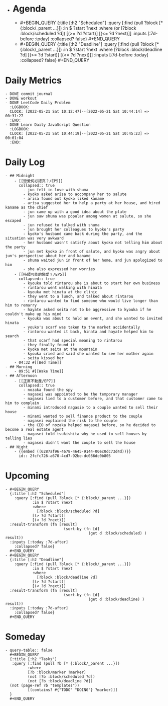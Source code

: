 - # Agenda
	- #+BEGIN_QUERY
	  {:title [:h2 "Scheduled"]
	    :query [:find (pull ?block [* {:block/_parent ...}])
	            :in $ ?start ?next
	            :where
	            (or
	              [?block :block/scheduled ?d])
	            [(>= ?d ?start)]
	            [(<= ?d ?next)]]
	  :inputs [:7d-before :today]
	    :collapsed? false}
	  #+END_QUERY
	- #+BEGIN_QUERY
	  {:title [:h2 "Deadline"]
	    :query [:find (pull ?block [* {:block/_parent ...}])
	            :in $ ?start ?next
	            :where
	              [?block :block/deadline ?d]
	            [(>= ?d ?start)]
	            [(<= ?d ?next)]]
	    :inputs [:7d-before :today]
	    :collapsed? false}
	  #+END_QUERY
# Daily Metrics
	- DONE commit journal
	- DONE workout
	- DONE LeetCode Daily Problem
	  :LOGBOOK:
	  CLOCK: [2022-05-21 Sat 10:12:47]--[2022-05-21 Sat 10:44:14] =>  00:31:27
	  :END:
	- DONE Learn Daily JavaScript Question
	  :LOGBOOK:
	  CLOCK: [2022-05-21 Sat 10:44:19]--[2022-05-21 Sat 10:45:23] =>  00:01:04
	  :END:
# Daily Log
	- ## Midnight
		- [[戀愛何必認真？/EP5]]
		  collapsed:: true
			- jun felt in love with shuma
			- kyoko asked arisa to accompany her to salute
			- arisa found out kyoko liked kaname
			- arisa suggested her to help a party at her house, and hired kaname as the chief
			- jun came up with a good idea about the plate
			- jun saw shuma was popular among women at salute, so she escaped
			- jun refused to talked with shuma
			- jun brought her colleagues to kyoko's party
			- kyoko's husband came back during the party, and the situation was very awkward
			- her husband wasn't satisfy about kyoko not telling him about the party
			- jun met kyoko in front of salute, and kyoko was angry about jun's perspective about her and kaname
			- shuma waited jun in front of her home, and jun apologized to him
			- she also expressed her worries
		- [[持續可能的戀愛？/EP5]]
		  collapsed:: true
			- kyouka told rintarou she is about to start her own business
			- rintarou went walking with hinata
			- kyouka met hinata at the clinic
			- they went to a lunch, and talked about rintarou
			- rintarou wanted to find someone who would live longer than him to remarry
			- hayate asked seita not to be aggressive to kyouka if he couldn't make up his mind
			- kyouka was about to hold an event, and she wanted to invited hinata
			- youko's scarf was taken to the market accidentally
			- rintorou wanted it back, hinata and hayate helped him to search
			- that scarf had special meaning to rintarou
			- they finally found it
			- kyoka met seita at the mountain
			- kyouka cried and said she wanted to see her mother again
			- seita kissed her
		- 04:32 #[[Bed Time]]
	- ## Morning
		- 09:51 #[[Wake Time]]
	- ## Afternoon
		- [[正直不動產/EP7]]
		  collapsed:: true
			- nozaka found the spy
			- nagasei was appointed to be the temporary manager
			- nagasei lied to a customer before, and that customer came to him to complain
			- minami introduced nagasie to a couple wanted to sell their house
			- minami wanted to sell finance product to the couple
			- nagasei explained the risk to the couple
			- the CEO of nozaka helped nagasei before, so he decided to become a real estate agent
			- nagasei told tsukishita why he used to sell houses by telling lies
			- nagasei didn't want the couple to sell the house
	- ## Night
		- {{embed ((6287af96-4678-4645-9144-00ec0dc73d4d))}}
		  id:: 2fcfc726-a670-4cd7-92be-dc086dc0b805
# Upcoming
	- #+BEGIN_QUERY
	  {:title [:h2 "Scheduled"]
	    :query [:find (pull ?block [* {:block/_parent ...}])
	            :in $ ?start ?next
	            :where
	              [?block :block/scheduled ?d]
	            [(> ?d ?start)]
	            [(< ?d ?next)]]
	  :result-transform (fn [result]
	                          (sort-by (fn [d]
	                                     (get d :block/scheduled) ) result))    
	  :inputs [:today :7d-after]
	    :collapsed? false}
	  #+END_QUERY
	- #+BEGIN_QUERY
	  {:title [:h2 "Deadline"]
	    :query [:find (pull ?block [* {:block/_parent ...}])
	            :in $ ?start ?next
	            :where
	              [?block :block/deadline ?d]
	            [(> ?d ?start)]
	            [(< ?d ?next)]]
	  :result-transform (fn [result]
	                          (sort-by (fn [d]
	                                     (get d :block/deadline) ) result))    
	  :inputs [:today :7d-after]
	    :collapsed? false}
	  #+END_QUERY
# Someday
	- query-table:: false
	  #+BEGIN_QUERY
	  {:title [:h2 "Tasks"]
	   :query [:find (pull ?b [* {:block/_parent ...}])
	          :where
	          [?b :block/marker ?marker]
	          (not [?b :block/scheduled ?d])
	          (not [?b :block/deadline ?d])
	  (not (page-ref ?b "templates"))
	          [(contains? #{"TODO" "DOING"} ?marker)]]
	  }
	  #+END_QUERY
